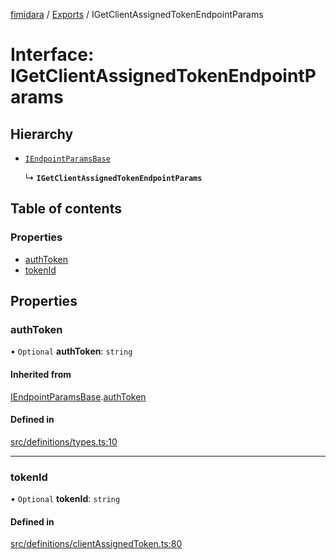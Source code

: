 [fimidara](../README.md) / [Exports](../modules.md) / IGetClientAssignedTokenEndpointParams

# Interface: IGetClientAssignedTokenEndpointParams

## Hierarchy

- [`IEndpointParamsBase`](IEndpointParamsBase.md)

  ↳ **`IGetClientAssignedTokenEndpointParams`**

## Table of contents

### Properties

- [authToken](IGetClientAssignedTokenEndpointParams.md#authtoken)
- [tokenId](IGetClientAssignedTokenEndpointParams.md#tokenid)

## Properties

### authToken

• `Optional` **authToken**: `string`

#### Inherited from

[IEndpointParamsBase](IEndpointParamsBase.md).[authToken](IEndpointParamsBase.md#authtoken)

#### Defined in

[src/definitions/types.ts:10](https://github.com/softkave/files-js/blob/852341e/src/definitions/types.ts#L10)

___

### tokenId

• `Optional` **tokenId**: `string`

#### Defined in

[src/definitions/clientAssignedToken.ts:80](https://github.com/softkave/files-js/blob/852341e/src/definitions/clientAssignedToken.ts#L80)
